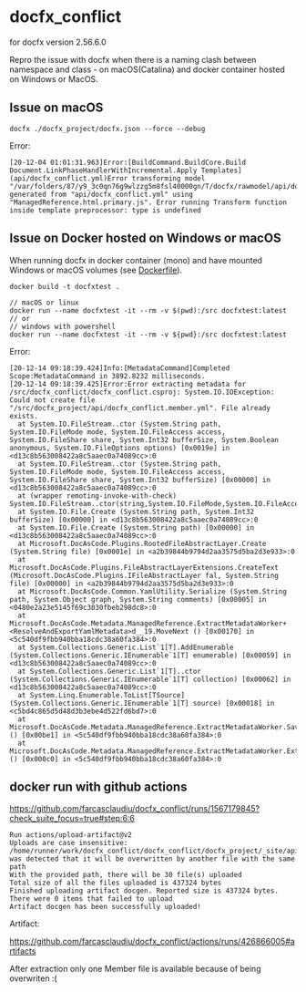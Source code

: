 # docfx_conflict

for docfx version 2.56.6.0

Repro the issue with docfx when there is a naming clash between namespace and class - on macOS(Catalina) and docker container hosted on Windows or MacOS.

## Issue on macOS

```shell
docfx ./docfx_project/docfx.json --force --debug
```

Error:

```shell
[20-12-04 01:01:31.963]Error:[BuildCommand.BuildCore.Build Document.LinkPhaseHandlerWithIncremental.Apply Templates](api/docfx_conflict.yml)Error transforming model "/var/folders/87/y9_3c0qn76g9wlzzg5m8fsl40000gn/T/docfx/rawmodel/api/docfx_conflict.raw.json" generated from "api/docfx_conflict.yml" using "ManagedReference.html.primary.js". Error running Transform function inside template preprocessor: type is undefined
```

## Issue on Docker hosted on Windows or macOS

When running docfx in docker container (mono) and have mounted Windows or macOS volumes (see [Dockerfile](Dockerfile)).

```shell
docker build -t docfxtest .

// macOS or linux
docker run --name docfxtest -it --rm -v $(pwd):/src docfxtest:latest 
// or
// windows with powershell
docker run --name docfxtest -it --rm -v ${pwd}:/src docfxtest:latest
```

Error:
```shell
[20-12-14 09:18:39.424]Info:[MetadataCommand]Completed Scope:MetadataCommand in 3892.8232 milliseconds.
[20-12-14 09:18:39.425]Error:Error extracting metadata for /src/docfx_conflict/docfx_conflict.csproj: System.IO.IOException: Could not create file "/src/docfx_project/api/docfx_conflict.member.yml". File already exists.
  at System.IO.FileStream..ctor (System.String path, System.IO.FileMode mode, System.IO.FileAccess access, System.IO.FileShare share, System.Int32 bufferSize, System.Boolean anonymous, System.IO.FileOptions options) [0x0019e] in <d13c8b563008422a8c5aaec0a74089cc>:0
  at System.IO.FileStream..ctor (System.String path, System.IO.FileMode mode, System.IO.FileAccess access, System.IO.FileShare share, System.Int32 bufferSize) [0x00000] in <d13c8b563008422a8c5aaec0a74089cc>:0
  at (wrapper remoting-invoke-with-check) System.IO.FileStream..ctor(string,System.IO.FileMode,System.IO.FileAccess,System.IO.FileShare,int)
  at System.IO.File.Create (System.String path, System.Int32 bufferSize) [0x00000] in <d13c8b563008422a8c5aaec0a74089cc>:0
  at System.IO.File.Create (System.String path) [0x00000] in <d13c8b563008422a8c5aaec0a74089cc>:0
  at Microsoft.DocAsCode.Plugins.RootedFileAbstractLayer.Create (System.String file) [0x0001e] in <a2b39844b9794d2aa3575d5ba2d3e933>:0
  at Microsoft.DocAsCode.Plugins.FileAbstractLayerExtensions.CreateText (Microsoft.DocAsCode.Plugins.IFileAbstractLayer fal, System.String file) [0x00000] in <a2b39844b9794d2aa3575d5ba2d3e933>:0
  at Microsoft.DocAsCode.Common.YamlUtility.Serialize (System.String path, System.Object graph, System.String comments) [0x00005] in <0480e2a23e5145f69c3030fbeb298dc8>:0
  at Microsoft.DocAsCode.Metadata.ManagedReference.ExtractMetadataWorker+<ResolveAndExportYamlMetadata>d__19.MoveNext () [0x00170] in <5c540df9fbb940bba18cdc38a60fa384>:0
  at System.Collections.Generic.List`1[T].AddEnumerable (System.Collections.Generic.IEnumerable`1[T] enumerable) [0x00059] in <d13c8b563008422a8c5aaec0a74089cc>:0
  at System.Collections.Generic.List`1[T]..ctor (System.Collections.Generic.IEnumerable`1[T] collection) [0x00062] in <d13c8b563008422a8c5aaec0a74089cc>:0
  at System.Linq.Enumerable.ToList[TSource] (System.Collections.Generic.IEnumerable`1[T] source) [0x00018] in <c5bd4c865d5d48d3b3ebe4d522fd6bd7>:0
  at Microsoft.DocAsCode.Metadata.ManagedReference.ExtractMetadataWorker.SaveAllMembersFromCacheAsync () [0x00be1] in <5c540df9fbb940bba18cdc38a60fa384>:0
  at Microsoft.DocAsCode.Metadata.ManagedReference.ExtractMetadataWorker.ExtractMetadataAsync () [0x000c0] in <5c540df9fbb940bba18cdc38a60fa384>:0
```

## docker run with github actions

https://github.com/farcasclaudiu/docfx_conflict/runs/1567179845?check_suite_focus=true#step:6:6

```shell
Run actions/upload-artifact@v2
Uploads are case insensitive: /home/runner/work/docfx_conflict/docfx_conflict/docfx_project/_site/api/docfx_conflict.member.html was detected that it will be overwritten by another file with the same path
With the provided path, there will be 30 file(s) uploaded
Total size of all the files uploaded is 437324 bytes
Finished uploading artifact docgen. Reported size is 437324 bytes. There were 0 items that failed to upload
Artifact docgen has been successfully uploaded!
```
Artifact:

https://github.com/farcasclaudiu/docfx_conflict/actions/runs/426866005#artifacts

After extraction only one Member file is available because of being overwriten :(
